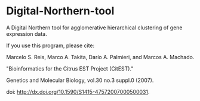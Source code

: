 # Digital-Northern-tool
A Digital Northern tool for agglomerative hierarchical clustering of gene expression data.

If you use this program, please cite:

Marcelo S. Reis, Marco A. Takita, Darío A. Palmieri, and Marcos A. Machado.

"Bioinformatics for the Citrus EST Project (CitEST)."

Genetics and Molecular Biology, vol.30 no.3 suppl.0 (2007).

doi: http://dx.doi.org/10.1590/S1415-47572007000500031.

